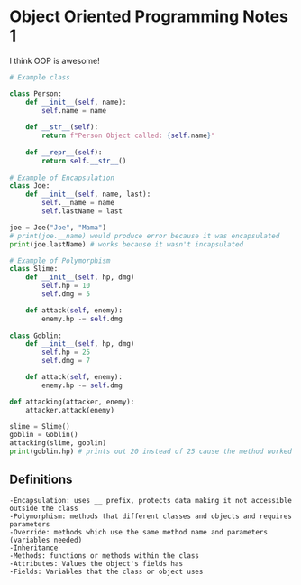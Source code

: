 # Object Oriented Programming Notes 1

I think OOP is awesome!

```python
# Example class

class Person:
    def __init__(self, name):
        self.name = name
    
    def __str__(self):
        return f"Person Object called: {self.name}"
        
    def __repr__(self):
        return self.__str__()
 
# Example of Encapsulation
class Joe:
    def __init__(self, name, last):
        self.__name = name
        self.lastName = last

joe = Joe("Joe", "Mama")
# print(joe.__name) would produce error because it was encapsulated
print(joe.lastName) # works because it wasn't incapsulated

# Example of Polymorphism
class Slime:
    def __init__(self, hp, dmg)
        self.hp = 10
        self.dmg = 5

    def attack(self, enemy):
        enemy.hp -= self.dmg
        
class Goblin:
    def __init__(self, hp, dmg)
        self.hp = 25
        self.dmg = 7

    def attack(self, enemy):
        enemy.hp -= self.dmg

def attacking(attacker, enemy):
    attacker.attack(enemy)

slime = Slime()
goblin = Goblin()
attacking(slime, goblin)
print(goblin.hp) # prints out 20 instead of 25 cause the method worked
```

## Definitions
    -Encapsulation: uses __ prefix, protects data making it not accessible outside the class
    -Polymorphism: methods that different classes and objects and requires parameters
    -Override: methods which use the same method name and parameters (variables needed)
    -Inheritance
    -Methods: functions or methods within the class
    -Attributes: Values the object's fields has
    -Fields: Variables that the class or object uses
